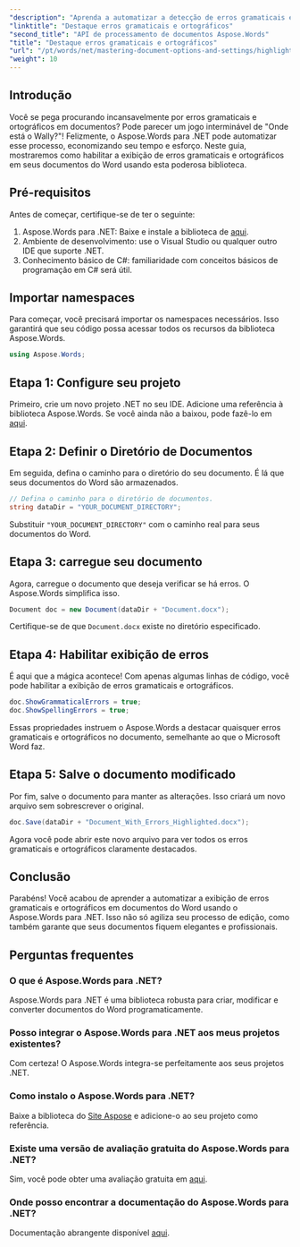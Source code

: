 ```yaml
---
"description": "Aprenda a automatizar a detecção de erros gramaticais e ortográficos em documentos do Word usando o Aspose.Words para .NET. Este guia passo a passo."
"linktitle": "Destaque erros gramaticais e ortográficos"
"second_title": "API de processamento de documentos Aspose.Words"
"title": "Destaque erros gramaticais e ortográficos"
"url": "/pt/words/net/mastering-document-options-and-settings/highlight-grammatical-and-spelling-errors/"
"weight": 10
---
```


## Introdução

Você se pega procurando incansavelmente por erros gramaticais e ortográficos em documentos? Pode parecer um jogo interminável de "Onde está o Wally?"! Felizmente, o Aspose.Words para .NET pode automatizar esse processo, economizando seu tempo e esforço. Neste guia, mostraremos como habilitar a exibição de erros gramaticais e ortográficos em seus documentos do Word usando esta poderosa biblioteca.

## Pré-requisitos

Antes de começar, certifique-se de ter o seguinte:

1. Aspose.Words para .NET: Baixe e instale a biblioteca de [aqui](https://releases.aspose.com/words/net/).
2. Ambiente de desenvolvimento: use o Visual Studio ou qualquer outro IDE que suporte .NET.
3. Conhecimento básico de C#: familiaridade com conceitos básicos de programação em C# será útil.

## Importar namespaces

Para começar, você precisará importar os namespaces necessários. Isso garantirá que seu código possa acessar todos os recursos da biblioteca Aspose.Words.

```csharp
using Aspose.Words;
```

## Etapa 1: Configure seu projeto

Primeiro, crie um novo projeto .NET no seu IDE. Adicione uma referência à biblioteca Aspose.Words. Se você ainda não a baixou, pode fazê-lo em [aqui](https://releases.aspose.com/words/net/).

## Etapa 2: Definir o Diretório de Documentos

Em seguida, defina o caminho para o diretório do seu documento. É lá que seus documentos do Word são armazenados.

```csharp
// Defina o caminho para o diretório de documentos.
string dataDir = "YOUR_DOCUMENT_DIRECTORY";
```

Substituir `"YOUR_DOCUMENT_DIRECTORY"` com o caminho real para seus documentos do Word.

## Etapa 3: carregue seu documento

Agora, carregue o documento que deseja verificar se há erros. O Aspose.Words simplifica isso.

```csharp
Document doc = new Document(dataDir + "Document.docx");
```

Certifique-se de que `Document.docx` existe no diretório especificado.

## Etapa 4: Habilitar exibição de erros

É aqui que a mágica acontece! Com apenas algumas linhas de código, você pode habilitar a exibição de erros gramaticais e ortográficos.

```csharp
doc.ShowGrammaticalErrors = true;
doc.ShowSpellingErrors = true;
```

Essas propriedades instruem o Aspose.Words a destacar quaisquer erros gramaticais e ortográficos no documento, semelhante ao que o Microsoft Word faz.

## Etapa 5: Salve o documento modificado

Por fim, salve o documento para manter as alterações. Isso criará um novo arquivo sem sobrescrever o original.

```csharp
doc.Save(dataDir + "Document_With_Errors_Highlighted.docx");
```

Agora você pode abrir este novo arquivo para ver todos os erros gramaticais e ortográficos claramente destacados.

## Conclusão

Parabéns! Você acabou de aprender a automatizar a exibição de erros gramaticais e ortográficos em documentos do Word usando o Aspose.Words para .NET. Isso não só agiliza seu processo de edição, como também garante que seus documentos fiquem elegantes e profissionais.

## Perguntas frequentes

### O que é Aspose.Words para .NET?
Aspose.Words para .NET é uma biblioteca robusta para criar, modificar e converter documentos do Word programaticamente.

### Posso integrar o Aspose.Words para .NET aos meus projetos existentes?
Com certeza! O Aspose.Words integra-se perfeitamente aos seus projetos .NET.

### Como instalo o Aspose.Words para .NET?
Baixe a biblioteca do [Site Aspose](https://releases.aspose.com/words/net/) e adicione-o ao seu projeto como referência.

### Existe uma versão de avaliação gratuita do Aspose.Words para .NET?
Sim, você pode obter uma avaliação gratuita em [aqui](https://releases.aspose.com/).

### Onde posso encontrar a documentação do Aspose.Words para .NET?
Documentação abrangente disponível [aqui](https://reference.aspose.com/words/net/).